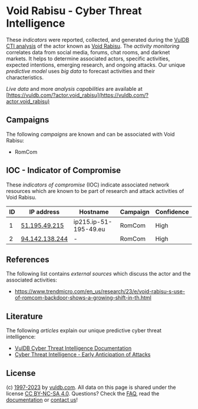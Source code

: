 # Void Rabisu - Cyber Threat Intelligence

These _indicators_ were reported, collected, and generated during the [VulDB CTI analysis](https://vuldb.com/?kb.cti) of the actor known as [Void Rabisu](https://vuldb.com/?actor.void_rabisu). The _activity monitoring_ correlates data from social media, forums, chat rooms, and darknet markets. It helps to determine associated actors, specific activities, expected intentions, emerging research, and ongoing attacks. Our unique _predictive model_ uses _big data_ to forecast activities and their characteristics.

_Live data_ and more _analysis capabilities_ are available at [https://vuldb.com/?actor.void_rabisu](https://vuldb.com/?actor.void_rabisu)

## Campaigns

The following _campaigns_ are known and can be associated with Void Rabisu:

* RomCom

## IOC - Indicator of Compromise

These _indicators of compromise_ (IOC) indicate associated network resources which are known to be part of research and attack activities of Void Rabisu.

ID | IP address | Hostname | Campaign | Confidence
-- | ---------- | -------- | -------- | ----------
1 | [51.195.49.215](https://vuldb.com/?ip.51.195.49.215) | ip215.ip-51-195-49.eu | RomCom | High
2 | [94.142.138.244](https://vuldb.com/?ip.94.142.138.244) | - | RomCom | High

## References

The following list contains _external sources_ which discuss the actor and the associated activities:

* https://www.trendmicro.com/en_us/research/23/e/void-rabisu-s-use-of-romcom-backdoor-shows-a-growing-shift-in-th.html

## Literature

The following _articles_ explain our unique predictive cyber threat intelligence:

* [VulDB Cyber Threat Intelligence Documentation](https://vuldb.com/?kb.cti)
* [Cyber Threat Intelligence - Early Anticipation of Attacks](https://www.scip.ch/en/?labs.20201022)

## License

(c) [1997-2023](https://vuldb.com/?kb.changelog) by [vuldb.com](https://vuldb.com/?kb.about). All data on this page is shared under the license [CC BY-NC-SA 4.0](https://creativecommons.org/licenses/by-nc-sa/4.0/). Questions? Check the [FAQ](https://vuldb.com/?kb.faq), read the [documentation](https://vuldb.com/?kb) or [contact us](https://vuldb.com/?contact)!

